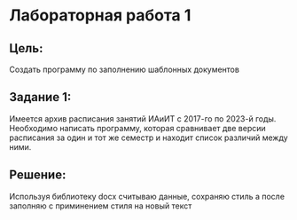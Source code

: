 # Лабораторная работа 1
## Цель:
Создать программу по заполнению шаблонных документов
## Задание 1:
Имеется архив расписания занятий ИАиИТ с 2017-го по 2023-й годы. Необходимо написать программу, которая сравнивает две версии расписания за один и тот же семестр и находит список различий между ними.
## Решение:
Используя библиотеку docx считываю данные, сохраняю стиль а после заполняю с приминением стиля на новый текст